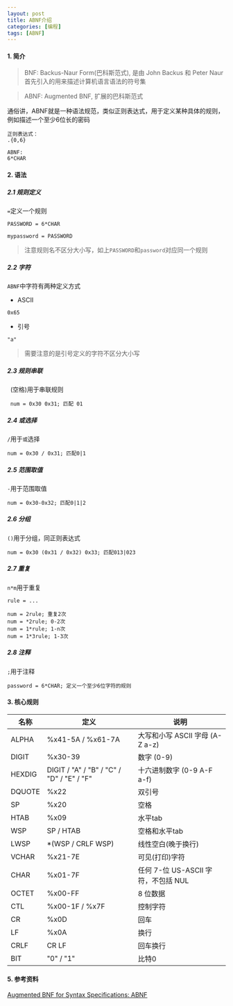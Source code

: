 ```yaml
---
layout: post
title: ABNF介绍
categories: [编程]
tags: [ABNF]
---
```


#### 1. 简介
> BNF: Backus-Naur Form(巴科斯范式), 是由 John Backus 和 Peter Naur 首先引入的用来描述计算机语言语法的符号集
 
> ABNF: Augmented BNF, 扩展的巴科斯范式

通俗讲，ABNF就是一种语法规范，类似正则表达式，用于定义某种具体的规则，例如描述一个至少6位长的密码

```
正则表达式：
.{0,6}

ABNF:
6*CHAR
```

#### 2. 语法

##### 2.1 规则定义

`=`定义一个规则

```
PASSWORD = 6*CHAR

mypassword = PASSWORD
```

> 注意规则名不区分大小写，如上`PASSWORD`和`password`对应同一个规则

##### 2.2 字符

`ABNF`中字符有两种定义方式

* ASCII

```
0x65
```

* 引号

```
"a"
```

> 需要注意的是引号定义的字符不区分大小写

##### 2.3 规则串联
 
` `(空格)用于串联规则

```
 num = 0x30 0x31; 匹配 01
```

##### 2.4 或选择

`/`用于`或`选择

```
num = 0x30 / 0x31; 匹配0|1
```
 
##### 2.5 范围取值

`-`用于范围取值

```
num = 0x30-0x32; 匹配0|1|2
```

##### 2.6 分组

`()`用于分组，同正则表达式

```
num = 0x30 (0x31 / 0x32) 0x33; 匹配013|023
```

##### 2.7 重复

`n*m`用于重复

```
rule = ...

num = 2rule; 重复2次
num = *2rule; 0-2次
num = 1*rule; 1-n次
num = 1*3rule; 1-3次

```

##### 2.8 注释
`;`用于注释

```
password = 6*CHAR; 定义一个至少6位字符的规则
```

#### 3. 核心规则

|名称   |   定义  |  说明 |
| ------- | -------------------- | ------------------------------ |
|ALPHA	  |%x41-5A / %x61-7A	 |大写和小写 ASCII 字母 (A-Z a-z) |
|DIGIT	  |%x30-39	|数字 (0-9)                                   |
|HEXDIG	| DIGIT / "A" / "B" / "C" / "D" / "E" / "F" |	十六进制数字 (0-9 A-F a-f)|
|DQUOTE	| %x22|	双引号|
|SP	| %x20 |	空格|
|HTAB	| %x09	| 水平tab|
|WSP	|SP / HTAB|	空格和水平tab|
|LWSP	|*(WSP / CRLF WSP)|	线性空白(晚于换行)           |
|VCHAR	|%x21-7E|	可见(打印)字符                      |
|CHAR	|%x01-7F|	任何 7-位 US-ASCII 字符，不包括 NUL|
|OCTET	|%x00-FF|	8 位数据     |
|CTL	|%x00-1F / %x7F|	控制字符|
|CR	|%x0D|	回车            |
|LF	|%x0A|	换行            |
|CRLF|	CR LF|	回车换行|
|BIT|	"0" / "1"| 比特0|1 |	 

#### 5. 参考资料
[Augmented BNF for Syntax Specifications: ABNF](https://tools.ietf.org/html/rfc5234)